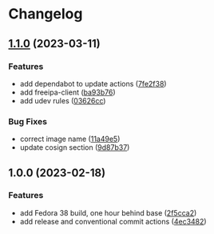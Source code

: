 # Changelog

## [1.1.0](https://github.com/graybush/ublue-zotac/compare/v1.0.0...v1.1.0) (2023-03-11)


### Features

* add dependabot to update actions ([7fe2f38](https://github.com/graybush/ublue-zotac/commit/7fe2f38efb56d725e4afe244d4e23219ddda9ae5))
* add freeipa-client ([ba93b76](https://github.com/graybush/ublue-zotac/commit/ba93b762daf8a66f1935dfeeb6caae8e7504fa5d))
* add udev rules ([03626cc](https://github.com/graybush/ublue-zotac/commit/03626cc5ce3d1574d5c08c80837f82d2842f6915))


### Bug Fixes

* correct image name ([11a49e5](https://github.com/graybush/ublue-zotac/commit/11a49e50064f3e86164be8dcab74697ba2818964))
* update cosign section ([9d87b37](https://github.com/graybush/ublue-zotac/commit/9d87b372d62320507e39260165929710db210944))

## 1.0.0 (2023-02-18)


### Features

* add Fedora 38 build, one hour behind base ([2f5cca2](https://github.com/graybush/ublue-zotac/commit/2f5cca2e9b7b9892dc6af57a8312965dd99a398d))
* add release and conventional commit actions ([4ec3482](https://github.com/graybush/ublue-zotac/commit/4ec3482033a54db0ef8d995e4cd56897b7d8661d))

